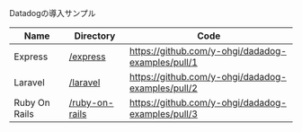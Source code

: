 Datadogの導入サンプル

| Name | Directory | Code |
|---|---|---|
| Express | [/express](https://github.com/y-ohgi/dadadog-examples/tree/master/express) | https://github.com/y-ohgi/dadadog-examples/pull/1 |
| Laravel | [/laravel](https://github.com/y-ohgi/dadadog-examples/tree/master/laravel) | https://github.com/y-ohgi/dadadog-examples/pull/2 |
| Ruby On Rails | [/ruby-on-rails](https://github.com/y-ohgi/dadadog-examples/tree/master/ruby-on-rails) | https://github.com/y-ohgi/dadadog-examples/pull/3 |
